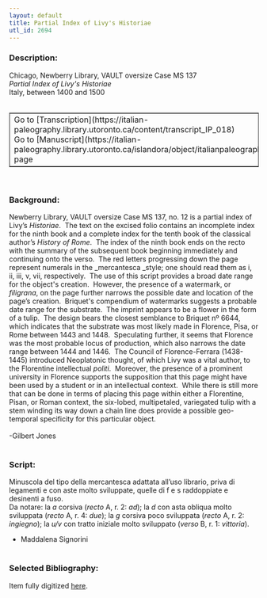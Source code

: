 ```yaml
---
layout: default
title: Partial Index of Livy's Historiae
utl_id: 2694
---
```


### Description:

Chicago, Newberry Library, VAULT oversize Case MS 137<br>
_Partial Index of Livy's Historiae_<br>
Italy, between 1400 and 1500<br>
 <br>
<table border=""0.5"" cellpadding=""1"" cellspacing=""1"" style=""width: 200px; background-color:#F8F8F8;""><tbody><tr><td>Go to [Transcription](https://italian-paleography.library.utoronto.ca/content/transcript_IP_018)<br>
Go to [Manuscript](https://italian-paleography.library.utoronto.ca/islandora/object/italianpaleography%3AIP_018) page</td></tr></tbody></table> <br>


### Background:

Newberry Library, VAULT oversize Case MS 137, no. 12 is a partial index of Livy’s _Historiae_.  The text on the excised folio contains an incomplete index for the ninth book and a complete index for the tenth book of the classical author’s _History of Rome_.  The index of the ninth book ends on the recto with the summary of the subsequent book beginning immediately and continuing onto the verso.  The red letters progressing down the page represent numerals in the _mercantesca _style; one should read them as i, ii, iii, v, vii, respectively.  The use of this script provides a broad date range for the object's creation.  However, the presence of a watermark, or _filigrana_, on the page further narrows the possible date and location of the page’s creation.  Briquet's compendium of watermarks suggests a probable date range for the substrate.  The imprint appears to be a flower in the form of a tulip.  The design bears the closest semblance to Briquet nº 6644, which indicates that the substrate was most likely made in Florence, Pisa, or Rome between 1443 and 1448.  Speculating further, it seems that Florence was the most probable locus of production, which also narrows the date range between 1444 and 1446.  The Council of Florence-Ferrara (1438-1445) introduced Neoplatonic thought, of which Livy was a vital author, to the Florentine intellectual _politi_.  Moreover, the presence of a prominent university in Florence supports the supposition that this page might have been used by a student or in an intellectual context.  While there is still more that can be done in terms of placing this page within either a Florentine, Pisan, or Roman context, the six-lobed, multipetaled, variegated tulip with a stem winding its way down a chain line does provide a possible geo-temporal specificity for this particular object.<br><br>
-Gilbert Jones<br>
 <br>


### Script:

Minuscola del tipo della mercantesca adattata all’uso librario, priva di legamenti e con aste molto sviluppate, quelle di f e s raddoppiate e desinenti a fuso.<br>
Da notare: la _a_ corsiva (_recto_ A, r. 2: _ad_); la _d_ con asta obliqua molto sviluppata (_recto_ A, r. 4: _due_); la _g_ corsiva poco sviluppata (_recto_ A, r. 2: _ingiegno_); la _u/v_ con tratto iniziale molto sviluppato (_verso_ B, r. 1: _vittoria_).<br>
- Maddalena Signorini<br>
 <br>


### Selected Bibliography:

Item fully digitized [here](http://digcoll.newberry.org/#/item/ia-case_ms_137).<br>
 <br>

